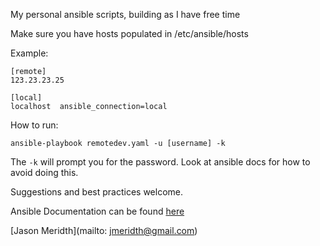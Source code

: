 My personal ansible scripts, building as I have free time

Make sure you have hosts populated in /etc/ansible/hosts

Example:
    
    [remote]
    123.23.23.25

    [local]
    localhost  ansible_connection=local

How to run:

    ansible-playbook remotedev.yaml -u [username] -k

The `-k` will prompt you for the password.  Look at ansible docs for how to avoid doing this.

Suggestions and best practices welcome.

Ansible Documentation can be found [here](http://docs.ansible.com/index.html)

[Jason Meridth](mailto: jmeridth@gmail.com)
